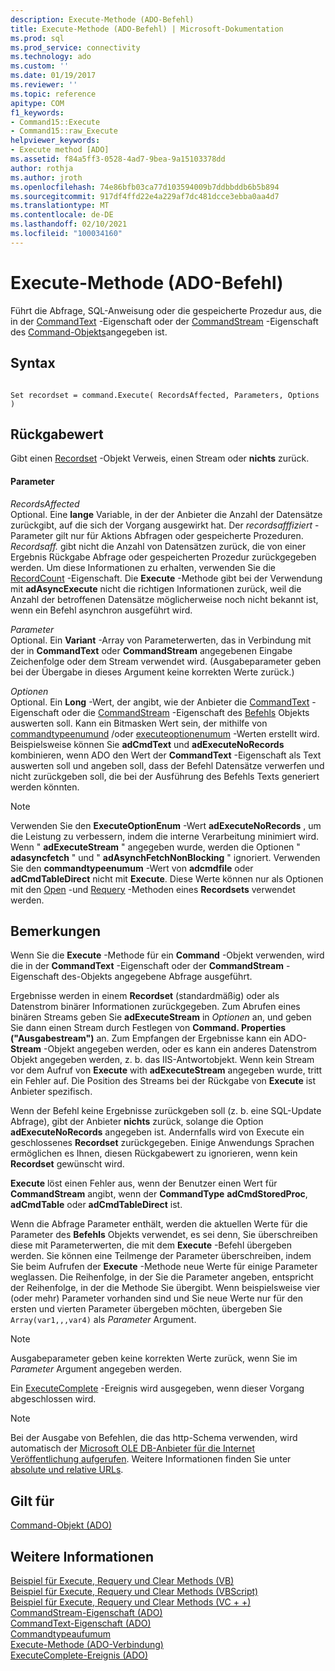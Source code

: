 ```yaml
---
description: Execute-Methode (ADO-Befehl)
title: Execute-Methode (ADO-Befehl) | Microsoft-Dokumentation
ms.prod: sql
ms.prod_service: connectivity
ms.technology: ado
ms.custom: ''
ms.date: 01/19/2017
ms.reviewer: ''
ms.topic: reference
apitype: COM
f1_keywords:
- Command15::Execute
- Command15::raw_Execute
helpviewer_keywords:
- Execute method [ADO]
ms.assetid: f84a5ff3-0528-4ad7-9bea-9a15103378dd
author: rothja
ms.author: jroth
ms.openlocfilehash: 74e86bfb03ca77d103594009b7ddbbddb6b5b894
ms.sourcegitcommit: 917df4ffd22e4a229af7dc481dcce3ebba0aa4d7
ms.translationtype: MT
ms.contentlocale: de-DE
ms.lasthandoff: 02/10/2021
ms.locfileid: "100034160"
---
```

# <a name="execute-method-ado-command"></a>Execute-Methode (ADO-Befehl)
Führt die Abfrage, SQL-Anweisung oder die gespeicherte Prozedur aus, die in der [CommandText](../../../ado/reference/ado-api/commandtext-property-ado.md) -Eigenschaft oder der [CommandStream](../../../ado/reference/ado-api/commandstream-property-ado.md) -Eigenschaft des [Command-Objekts](../../../ado/reference/ado-api/command-object-ado.md)angegeben ist.  
  
## <a name="syntax"></a>Syntax  
  
```  
  
Set recordset = command.Execute( RecordsAffected, Parameters, Options )  
```  
  
## <a name="return-value"></a>Rückgabewert  
 Gibt einen [Recordset](../../../ado/reference/ado-api/recordset-object-ado.md) -Objekt Verweis, einen Stream oder **nichts** zurück.  
  
#### <a name="parameters"></a>Parameter  
 *RecordsAffected*  
 Optional. Eine **lange** Variable, in der der Anbieter die Anzahl der Datensätze zurückgibt, auf die sich der Vorgang ausgewirkt hat. Der *recordsafffiziert* -Parameter gilt nur für Aktions Abfragen oder gespeicherte Prozeduren. *Recordsaff.* gibt nicht die Anzahl von Datensätzen zurück, die von einer Ergebnis Rückgabe Abfrage oder gespeicherten Prozedur zurückgegeben werden. Um diese Informationen zu erhalten, verwenden Sie die [RecordCount](../../../ado/reference/ado-api/recordcount-property-ado.md) -Eigenschaft. Die **Execute** -Methode gibt bei der Verwendung mit **adAsyncExecute** nicht die richtigen Informationen zurück, weil die Anzahl der betroffenen Datensätze möglicherweise noch nicht bekannt ist, wenn ein Befehl asynchron ausgeführt wird.  
  
 *Parameter*  
 Optional. Ein **Variant** -Array von Parameterwerten, das in Verbindung mit der in **CommandText** oder **CommandStream** angegebenen Eingabe Zeichenfolge oder dem Stream verwendet wird. (Ausgabeparameter geben bei der Übergabe in dieses Argument keine korrekten Werte zurück.)  
  
 *Optionen*  
 Optional. Ein **Long** -Wert, der angibt, wie der Anbieter die [CommandText](../../../ado/reference/ado-api/commandtext-property-ado.md) -Eigenschaft oder die [CommandStream](../../../ado/reference/ado-api/commandstream-property-ado.md) -Eigenschaft des [Befehls](../../../ado/reference/ado-api/command-object-ado.md) Objekts auswerten soll. Kann ein Bitmasken Wert sein, der mithilfe von [commandtypeenumund](../../../ado/reference/ado-api/commandtypeenum.md) /oder [executeoptionenumum](../../../ado/reference/ado-api/executeoptionenum.md) -Werten erstellt wird. Beispielsweise können Sie **adCmdText** und **adExecuteNoRecords** kombinieren, wenn ADO den Wert der **CommandText** -Eigenschaft als Text auswerten soll und angeben soll, dass der Befehl Datensätze verwerfen und nicht zurückgeben soll, die bei der Ausführung des Befehls Texts generiert werden könnten.  
  
> [!NOTE]
>  Verwenden Sie den **ExecuteOptionEnum** -Wert **adExecuteNoRecords** , um die Leistung zu verbessern, indem die interne Verarbeitung minimiert wird. Wenn " **adExecuteStream** " angegeben wurde, werden die Optionen " **adasyncfetch** " und " **adAsynchFetchNonBlocking** " ignoriert. Verwenden Sie den **commandtypeenumum** -Wert von **adcmdfile** oder **adCmdTableDirect** nicht mit **Execute**. Diese Werte können nur als Optionen mit den [Open](../../../ado/reference/ado-api/open-method-ado-recordset.md) -und [Requery](../../../ado/reference/ado-api/requery-method.md) -Methoden eines **Recordsets** verwendet werden.  
  
## <a name="remarks"></a>Bemerkungen  
 Wenn Sie die **Execute** -Methode für ein **Command** -Objekt verwenden, wird die in der **CommandText** -Eigenschaft oder der **CommandStream** -Eigenschaft des-Objekts angegebene Abfrage ausgeführt.  
  
 Ergebnisse werden in einem **Recordset** (standardmäßig) oder als Datenstrom binärer Informationen zurückgegeben. Zum Abrufen eines binären Streams geben Sie **adExecuteStream** in *Optionen* an, und geben Sie dann einen Stream durch Festlegen von **Command. Properties ("Ausgabestream")** an. Zum Empfangen der Ergebnisse kann ein ADO- **Stream** -Objekt angegeben werden, oder es kann ein anderes Datenstrom Objekt angegeben werden, z. b. das IIS-Antwortobjekt. Wenn kein Stream vor dem Aufruf von **Execute** with **adExecuteStream** angegeben wurde, tritt ein Fehler auf. Die Position des Streams bei der Rückgabe von **Execute** ist Anbieter spezifisch.  
  
 Wenn der Befehl keine Ergebnisse zurückgeben soll (z. b. eine SQL-Update Abfrage), gibt der Anbieter **nichts** zurück, solange die Option **adExecuteNoRecords** angegeben ist. Andernfalls wird von Execute ein geschlossenes **Recordset** zurückgegeben. Einige Anwendungs Sprachen ermöglichen es Ihnen, diesen Rückgabewert zu ignorieren, wenn kein **Recordset** gewünscht wird.  
  
 **Execute** löst einen Fehler aus, wenn der Benutzer einen Wert für **CommandStream** angibt, wenn der **CommandType** **adCmdStoredProc**, **adCmdTable** oder **adCmdTableDirect** ist.  
  
 Wenn die Abfrage Parameter enthält, werden die aktuellen Werte für die Parameter des **Befehls** Objekts verwendet, es sei denn, Sie überschreiben diese mit Parameterwerten, die mit dem **Execute** -Befehl übergeben werden. Sie können eine Teilmenge der Parameter überschreiben, indem Sie beim Aufrufen der **Execute** -Methode neue Werte für einige Parameter weglassen. Die Reihenfolge, in der Sie die Parameter angeben, entspricht der Reihenfolge, in der die Methode Sie übergibt. Wenn beispielsweise vier (oder mehr) Parameter vorhanden sind und Sie neue Werte nur für den ersten und vierten Parameter übergeben möchten, übergeben Sie `Array(var1,,,var4)` als *Parameter* Argument.  
  
> [!NOTE]
>  Ausgabeparameter geben keine korrekten Werte zurück, wenn Sie im *Parameter* Argument angegeben werden.  
  
 Ein [ExecuteComplete](../../../ado/reference/ado-api/executecomplete-event-ado.md) -Ereignis wird ausgegeben, wenn dieser Vorgang abgeschlossen wird.  
  
> [!NOTE]
>  Bei der Ausgabe von Befehlen, die das http-Schema verwenden, wird automatisch der [Microsoft OLE DB-Anbieter für die Internet Veröffentlichung aufgerufen](../../../ado/guide/appendixes/microsoft-ole-db-provider-for-internet-publishing.md). Weitere Informationen finden Sie unter [absolute und relative URLs](../../../ado/guide/data/absolute-and-relative-urls.md).  
  
## <a name="applies-to"></a>Gilt für  
 [Command-Objekt (ADO)](../../../ado/reference/ado-api/command-object-ado.md)  
  
## <a name="see-also"></a>Weitere Informationen  
 [Beispiel für Execute, Requery und Clear Methods (VB)](../../../ado/reference/ado-api/execute-requery-and-clear-methods-example-vb.md)   
 [Beispiel für Execute, Requery und Clear Methods (VBScript)](../../../ado/reference/ado-api/execute-requery-and-clear-methods-example-vbscript.md)   
 [Beispiel für Execute, Requery und Clear Methods (VC + +)](../../../ado/reference/ado-api/execute-requery-and-clear-methods-example-vc.md)   
 [CommandStream-Eigenschaft (ADO)](../../../ado/reference/ado-api/commandstream-property-ado.md)   
 [CommandText-Eigenschaft (ADO)](../../../ado/reference/ado-api/commandtext-property-ado.md)   
 [Commandtypeaufumum](../../../ado/reference/ado-api/commandtypeenum.md)   
 [Execute-Methode (ADO-Verbindung)](../../../ado/reference/ado-api/execute-method-ado-connection.md)   
 [ExecuteComplete-Ereignis (ADO)](../../../ado/reference/ado-api/executecomplete-event-ado.md)
